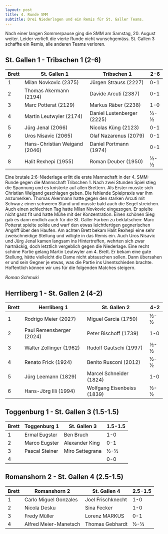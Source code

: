```yaml
---
layout: post
title: 4. Runde SMM
subtitle: Drei Niederlagen und ein Remis für St. Galler Teams.
---
```


Nach einer langen Sommerpause ging die SMM am Samstag, 20. August weiter. Leider verlieft die vierte Runde nicht wunschgemäss. St. Gallen 3 schaffte ein Remis, alle anderen Teams verloren.

## St. Gallen 1 - Tribschen 1 (2-6)

| Brett | St. Gallen 1                  | Tribschen 1                | 2-6 |
|-------|-------------------------------|----------------------------|-----|
| 1     | Milan Novkovic (2375)         | Jürgen Strauss  (2227)     | 0-1 |
| 2     | Thomas Akermann (2194)        | Davide Arcuti  (2387)      | 0-1 |
| 3     | Marc Potterat (2129)          | Markus Räber (2238)        | 1-0 |
| 4     | Martin Leutwyler (2174)       | Daniel Lustenberger (2225) | ½-½ |
| 5     | Jürg Jenal (2066)             | Nicolas Küng (2123)        | 0-1 |
| 6     | Uros Nisavic (2065)           | Olaf Nazarenus (2079)      | 0-1 |
| 7     | Hans-Christian Weigand (2046) | Daniel Portmann (1974)     | 0-1 |
| 8     | Halit Rexhepi (1955)          | Roman Deuber (1950)        | ½-½ |

Eine brutale 2:6-Niederlage erlitt die erste Mannschaft in der 4. SMM-Runde gegen die Mannschaft Tribschen 1. Nach zwei Stunden Spiel stieg die Spannung und es knisterte auf allen Brettern. Als Erster musste sich Christian Weigand geschlagen geben. Die fehlende Spielpraxis war ihm anzumerken. Thomas Akermann hatte gegen den starken Arcuti mit Schwarz einen schweren Stand und musste bald auch die Segel streichen. Auch einen schlechten Tag hatte Milan Novkovic eingezogen. Er spielte nicht ganz fit und hatte Mühe mit der Konzentration. Einen schönen Sieg gab es dann endlich auch für die St. Galler Farben zu beklatschen: Marc Potterat spielte solide und warf den etwas leichtfertigen gegnerischen Angriff über den Haufen. Am achten Brett bekam Halit Rexhepi eine sehr zweischneidige Stellung und willigte in das Remis ein. Auch Uros Nisavic und Jürg Jenal kamen langsam ins Hintertreffen, wehrten sich zwar hartnäckig, doch letztlich vergeblich gegen die Niederlage. Eine recht schöne Partie gelang Martin Leutwyler am 4. Brett. Er bekam eine gute Stellung, hätte vielleicht die Dame nicht abtauschen sollen. Dann übersahen er und sein Gegner je etwas, was die Partie ins Unentschieden brachte.
Hoffentlich können wir uns für die folgenden Matches steigern.

_Roman Schmuki_

## Herrliberg 1 - St. Gallen 2 (4-2)

| Brett | Herrliberg 1             | St. Gallen 2               | 4-2 |
|-------|--------------------------|----------------------------|-----|
| 1     | Rodrigo Meier (2027)     | Miguel Garcia (1750)       | ½-½ |
| 2     | Paul Remensberger (2024) | Peter Bischoff (1739)      | 1-0 |
| 3     | Walter Zollinger (1962)  | Rudolf Gautschi (1997)     | ½-½ |
| 4     | Renato Frick (1924)      | Benito Rusconi (2012)      | ½-½ |
| 5     | Jürg Leemann (1829)      | Marcel Schneider (1824)    | 1-0 |
| 6     | Hans-Jörg Illi (1994)    | Wolfgang Eisenbeiss (1839) | ½-½ |

## Toggenburg 1 - St. Gallen 3 (1.5-1.5)

| Brett | Toggenburg 1   | St. Gallen 3    | 1.5-1.5 |
|-------|----------------|-----------------|---------|
| 1     | Ermal Eugster  | Ben Bruch       | 1-0     |
| 2     | Marco Eugster  | Alexander King  | 0-1     |
| 3     | Pascal Steiner | Miro Settegrana | ½-½     |
| 4     |                |                 | 0-0     |

## Romanshorn 2 - St. Gallen 4 (2.5-1.5)

| Brett | Romanshorn 2          | St. Gallen 4      | 2.5-1.5 |
|-------|-----------------------|-------------------|---------|
| 1     | Carlo Miguel Gonzales | Joel Frischknecht | 1-0     |
| 2     | Nicola Desku          | Sina Fecker       | 1-0     |
| 3     | Fredy Müller          | Lorenz MARKUS     | 0-1     |
| 4     | Alfred Meier-Manetsch | Thomas Gebhardt   | ½-½     |
